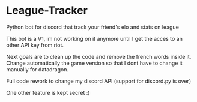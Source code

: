 # League-Tracker
Python bot for discord that track your friend's elo and stats on league

This bot is a V1, im not working on it anymore until I get the acces to an other API key from riot.

Next goals are to clean up the code and remove the french words inside it.
Change automatically the game version so that I dont have to change it manually for datadragon.

Full code rework to change my discord API (support for discord.py is over) 

One other feature is kept secret :) 

